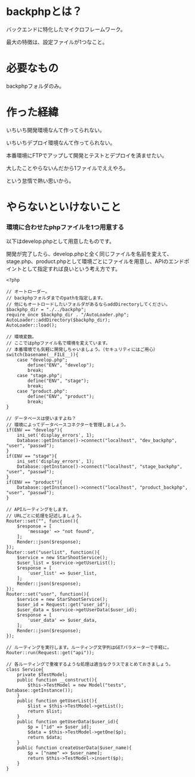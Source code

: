 # backphpとは？

バックエンドに特化したマイクロフレームワーク。

最大の特徴は、設定ファイルが1つなこと。



# 必要なもの

backphpフォルダのみ。



# 作った経緯

いちいち開発環境なんて作ってられない。

いちいちデプロイ環境なんて作ってられない。

本番環境にFTPでアップして開発とテストとデプロイを済ませたい。

大したことやらないんだから1ファイルでええやろ。

という怠惰で熱い思いから。



#  やらないといけないこと



### 環境に合わせたphpファイルを1つ用意する

以下はdevelop.phpとして用意したものです。

開発が完了したら、develop.phpと全く同じファイルを名前を変えて、stage.php、product.phpとして環境ごとにファイルを用意し、APIのエンドポイントとして指定すれば良いという考え方です。



```develop.php
<?php

// オートローダー。
// backphpフォルダまでのpathを指定します。
// 他にもオートロードしたいフォルダがあるならaddDirectoryしてください。
$backphp_dir = "./../backphp";
require_once $backphp_dir . "/AutoLoader.php";
AutoLoader::addDirectory($backphp_dir);
AutoLoader::load();

// 環境変数。
// ここではphpファイル名で環境を変えています。
// 本番環境でも気軽に開発しちゃいましょう。（セキュリティにはご用心）
switch(basename(__FILE__)){
	case "develop.php";
		define("ENV", "develop");
		break;
	case "stage.php";
		define("ENV", "stage");
		break;
	case "product.php":
		define("ENV", "product");
		break;
}

// データベースは使いますよね？
// 環境によってデータベースコネクターを管理しましょう。
if(ENV == "develop"){
	ini_set('display_errors', 1);
	Database::getInstance()->connect("localhost", "dev_backphp", "user", "passwd");
}
if(ENV == "stage"){
	ini_set('display_errors', 1);
	Database::getInstance()->connect("localhost", "stage_backphp", "user", "passwd");
}
if(ENV == "product"){
	Database::getInstance()->connect("localhost", "product_backphp", "user", "passwd");
}

// APIルーティングをします。
// URLごとに処理を記述しましょう。
Router::set("", function(){
	$response = [
		'message' => "not found",
	];
	Render::json($response);
});
Router::set("userlist", function(){
	$service = new StarShootService();
	$user_list = $service->getUserList();
	$response = [
		'user_list' => $user_list,
	];
	Render::json($response);
});
Router::set("user", function(){
	$service = new StarShootService();
	$user_id = Request::get("user_id");
	$user_data = $service->getUserData($user_id);
	$response = [
		'user_data' => $user_data,
	];
	Render::json($response);
});

// ルーティングを実行します。ルーティング文字列はGETパラメーターで手軽に。
Router::run(Request::get("api"));

// 各ルーティングで重複するような処理は適当なクラスでまとめておきましょう。
class Service{
	private $TestModel;
	public function __construct(){
		$this->TestModel = new Model("tests", Database::getInstance());
	}
	public function getUserList(){
		$list = $this->TestModel->getList();
		return $list;
	}
	public function getUserData($user_id){
		$p = ["id" => $user_id];
		$data = $this->TestModel->getOne($p);
		return $data;
	}
	public function createUserData($user_name){
		$p = ["name" => $user_name];
		return $this->TestModel->insert($p);
	}
}
```

